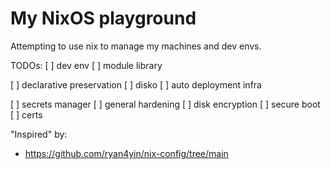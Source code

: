 # My NixOS playground

Attempting to use nix to manage my machines and dev envs.

TODOs:
[ ] dev env
[ ] module library

[ ] declarative preservation
[ ] disko
[ ] auto deployment infra

[ ] secrets manager
[ ] general hardening
[ ] disk encryption
[ ] secure boot
[ ] certs

"Inspired" by:
- https://github.com/ryan4yin/nix-config/tree/main
